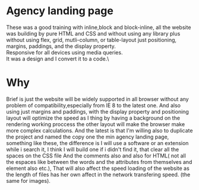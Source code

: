 # Agency landing page
These was a good training with inline,block and block-inline, all the website was building by pure HTML and CSS and without using any library plus without using flex, grid, mutli-column, or table-layout just positioning, margins, paddings, and the display property.\
Responsive for all devices using media queries.\
It was a design and I convert it to a code.\


# Why
Brief is just the website will be widely supported in all browser without any problem of compatibility,especially from IE 8 to the latest one.
And also using just margins and paddings, with the display property and positioning layout will optimize the speed as I thing by having a background on the rendering working proccess the other layout will make the browser make more complex calculations. 
And the latest is that I'm willing also to duplicate the project and named the copy one the min agency landing page, something like these, the difference is I will use a software or an extension while i search it, I think I will build one if i didn't find it, that clear all the spaces on the CSS file And the comments also and also for HTML( not all the espaces like between the words and the attributes from themselves and element also etc.), That will also affect the speed loading of the website as the length of files has her own affect in the network transfering speed. (the same for images).
